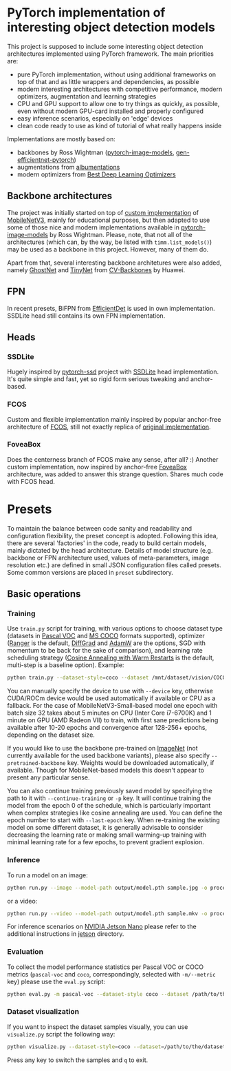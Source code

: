 # PyTorch implementation of interesting object detection models

This project is supposed to include some interesting object detection architectures implemented using PyTorch framework. The main priorities are:
* pure PyTorch implementation, without using additional frameworks on top of that and as little wrappers and dependencies, as possible
* modern interesting architectures with competitive performance, modern optimizers, augmentation and learning strategies
* CPU and GPU support to allow one to try things as quickly, as possible, even without modern GPU-card installed and properly configured
* easy inference scenarios, especially on 'edge' devices
* clean code ready to use as kind of tutorial of what really happens inside

Implementations are mostly based on:
- backbones by Ross Wightman ([pytorch-image-models](https://github.com/rwightman/pytorch-image-models), [gen-efficientnet-pytorch](https://github.com/rwightman/gen-efficientnet-pytorch))
- augmentations from [albumentations](https://github.com/albumentations-team/albumentations)
- modern optimizers from [Best Deep Learning Optimizers](https://github.com/lessw2020/Best-Deep-Learning-Optimizers)

## Backbone architectures

The project was initially started on top of [custom implementation](https://github.com/xiaolai-sqlai/mobilenetv3) of [MobileNetV3](https://arxiv.org/abs/1905.02244), mainly for educational purposes, but then adapted to use some of those nice and modern implementations available in [pytorch-image-models](https://github.com/rwightman/pytorch-image-models) by Ross Wightman. Please, note, that not all of the architectures (which can, by the way, be listed with `timm.list_models()`) may be used as a backbone in this project. However, many of them do.

Apart from that, several interesting backbone architetures were also added, namely [GhostNet](https://arxiv.org/abs/1911.11907) and [TinyNet](https://arxiv.org/abs/2010.14819) from [CV-Backbones](https://github.com/huawei-noah/CV-Backbones) by Huawei. 

## FPN

In recent presets, BiFPN from [EfficientDet](https://arxiv.org/abs/1911.09070) is used in own implementation. SSDLite head still contains its own FPN implementation.

## Heads

### SSDLite

Hugely inspired by [pytorch-ssd](https://github.com/qfgaohao/pytorch-ssd) project with [SSDLite](https://stackoverflow.com/questions/50674448/what-is-the-different-between-ssd-and-ssd-lite-tensorflow) head implementation. It's quite simple and fast, yet so rigid form serious tweaking and anchor-based.

### FCOS

Custom and flexible implementation mainly inspired by popular anchor-free architecture of [FCOS](https://arxiv.org/abs/2006.09214), still not exactly replica of [original implementation](https://github.com/tianzhi0549/FCOS).

### FoveaBox

Does the centerness branch of FCOS make any sense, after all? :) Another custom implementation,
now inspired by anchor-free [FoveaBox](https://arxiv.org/abs/1904.03797) architecture, was added to answer this strange question. Shares much code with FCOS head.


# Presets

To maintain the balance between code sanity and readability and configuration flexibility,
the preset concept is adopted. Following this idea, there are several 'factories' in the
code, ready to build certain models, mainly dictated by the head architecture. Details of
model structure (e.g. backbone or FPN architecture used, values of meta-parameters, image resolution etc.) are defined in small JSON configuration files called presets. Some common versions are placed in `preset` subdirectory.

## Basic operations
### Training

Use `train.py` script for training, with various options to choose dataset type (datasets in [Pascal VOC](http://host.robots.ox.ac.uk/pascal/VOC/) and [MS COCO](http://cocodataset.org) formats supported), optimizer ([Ranger](https://arxiv.org/abs/2004.01461) is the default, [DiffGrad](https://arxiv.org/abs/1909.11015v2) and [AdamW](https://arxiv.org/abs/1711.05101) are the options, SGD with momentum to be back for the sake of comparison), and learning rate scheduling strategy ([Cosine Annealing with Warm Restarts](https://arxiv.org/abs/1608.03983) is the default, multi-step is a baseline option). Example:
```bash
python train.py --dataset-style=coco --dataset /mnt/dataset/vision/COCO --train-image-set=train2012 --val-image-set=val2012 --net-config preset/tinynet-a-bifpn-foveabox.json --scheduler cosine-wr --lr 0.01 --t0 5 --num-epochs 5
```

You can manually specify the device to use with `--device` key, otherwise CUDA/ROCm device would be used automatically if available or CPU as a fallback. For the case of MobileNetV3-Small-based model one epoch with batch size 32 takes about 5 minutes on CPU (Inter Core i7-6700K) and 1 minute on GPU (AMD Radeon VII) to train, with first sane predictions being available after 10-20 epochs and convergence after 128-256+ epochs, depending on the dataset size.

If you would like to use the backbone pre-trained on [ImageNet](http://www.image-net.org/) (not currently available for the used backbone variants), please also specify `--pretrained-backbone` key. Weights would be downloaded automatically, if available. Though for MobileNet-based models this doesn't appear to present any particular sense.

You can also continue training previously saved model by specifying the path to it with `--continue-training` or `-p` key. It will continue training the model from the epoch 0 of the schedule, which is particularly important when complex strategies like cosine annealing are used. You can define the epoch number to start with `--last-epoch` key. When re-training the existing model on some different
dataset, it is generally advisable to consider decreasing the learning rate or making small warming-up training with minimal learning rate for a few epochs, to prevent gradient explosion.

### Inference

To run a model on an image:
```bash
python run.py --image --model-path output/model.pth sample.jpg -o processed.jpg
```
or a video:
```bash
python run.py --video --model-path output/model.pth sample.mkv -o processed.mkv
```

For inference scenarios on [NVIDIA Jetson Nano](https://developer.nvidia.com/embedded/jetson-nano-developer-kit) please refer to the additional instructions in [jetson](jetson/README.md) directory.

### Evaluation

To collect the model performance statistics per Pascal VOC or COCO metrics (`pascal-voc` and `coco`, correspondingly, selected with `-m/--metric` key) please use the `eval.py` script:
```bash
python eval.py -m pascal-voc --dataset-style coco --dataset /path/to/the/dataset --image-set test
```

### Dataset visualization

If you want to inspect the dataset samples visually, you can use `visualize.py` script the following way:
```bash
python visualize.py --dataset-style=coco --dataset=/path/to/the/dataset
```
Press any key to switch the samples and `q` to exit.
